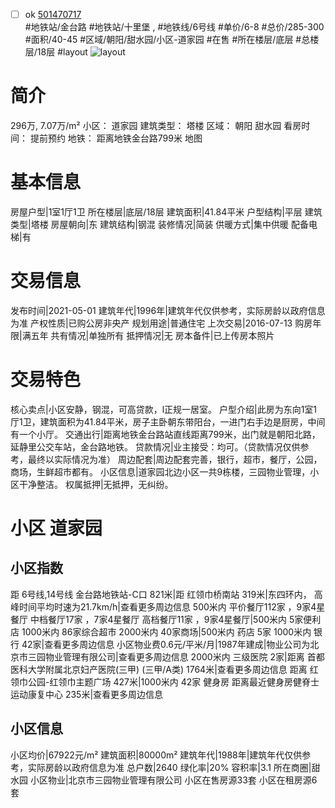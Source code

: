 - [ ] ok [501470717](https://bj.5i5j.com/ershoufang/501470717.html)  
 #地铁站/金台路 #地铁站/十里堡 ,  #地铁线/6号线
#单价/6-8 #总价/285-300 #面积/40-45   #区域/朝阳/甜水园/小区-道家园 #在售 #所在楼层/底层 #总楼层/18层 #layout 
![layout](http://image2a.5i5j.com/bdir/layout/372414.jpg_P5.jpg) 
# 简介 
 296万,  7.07万/m² 
小区： 道家园
建筑类型： 塔楼
区域： 朝阳 甜水园
看房时间： 提前预约
地铁： 距离地铁金台路799米 地图
# 基本信息 
 房屋户型|1室1厅1卫
所在楼层|底层/18层
建筑面积|41.84平米
户型结构|平层
建筑类型|塔楼
房屋朝向|东
建筑结构|钢混
装修情况|简装
供暖方式|集中供暖
配备电梯|有
# 交易信息 
 发布时间|2021-05-01
建筑年代|1996年|建筑年代仅供参考，实际房龄以政府信息为准
产权性质|已购公房非央产
规划用途|普通住宅
上次交易|2016-07-13
购房年限|满五年
共有情况|单独所有
抵押情况|无
房本备件|已上传房本照片
# 交易特色 
 核心卖点|小区安静，钢混，可高贷款，l正规一居室。
户型介绍|此房为东向1室1厅1卫，建筑面积为41.84平米，房子主卧朝东带阳台，一进门右手边是厨房，中间有一个小厅。
交通出行|距离地铁金台路站直线距离799米，出门就是朝阳北路，延静里公交车站，金台路地铁。
贷款情况|业主接受：均可。（贷款情况仅供参考，最终以实际情况为准）
周边配套|周边配套完善，银行，超市，餐厅，公园，商场，生鲜超市都有。
小区信息|道家园北边小区一共9栋楼，三园物业管理，小区干净整洁。
权属抵押|无抵押，无纠纷。
# 小区 道家园
## 小区指数 
 距 6号线,14号线 金台路地铁站-C口 821米|距 红领巾桥南站 319米|东四环内， 高峰时间平均时速为21.7km/h|查看更多周边信息
500米内 平价餐厅112家 ，9家4星餐厅
中档餐厅17家 ，7家4星餐厅
高档餐厅11家 ，9家4星餐厅|500米内 5家便利店
1000米内 86家综合超市
2000米内 40家商场|500米内 药店 5家
1000米内 银行 42家|查看更多周边信息
小区物业费0.6元/平米/月|1987年建成|物业公司为北京市三园物业管理有限公司|查看更多周边信息
2000米内 三级医院 2家|距离 首都医科大学附属北京妇产医院(三甲) (三甲/A类) 1764米|查看更多周边信息
距离 红领巾公园-红领巾主题广场 427米|1000米内 42家 健身房
距离最近健身房健脊士运动康复中心 235米|查看更多周边信息
## 小区信息 
 小区均价|67922元/m²
建筑面积|80000m²
建筑年代|1988年|建筑年代仅供参考，实际房龄以政府信息为准
总户数|2640
绿化率|20%
容积率|3.1
所在商圈|甜水园
小区物业|北京市三园物业管理有限公司
小区在售房源33套
小区在租房源6套

